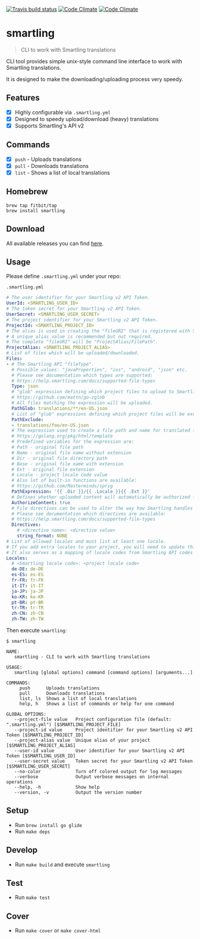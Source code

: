 [![Travis build status](https://img.shields.io/travis/Fitbit/smartling/master.svg)](https://travis-ci.org/Fitbit/smartling)
[![Code Climate](https://img.shields.io/codeclimate/maintainability/Fitbit/smartling.svg)](https://codeclimate.com/github/Fitbit/smartling)
[![Code Climate](https://img.shields.io/codeclimate/coverage/Fitbit/smartling.svg)](https://codeclimate.com/github/Fitbit/smartling)

# smartling

> CLI to work with Smartling translations

CLI tool provides simple unix-style command line interface to work with Smartling translations.

It is designed to make the downloading/uploading process very speedy.

## Features

- [x] Highly configurable via `.smartling.yml`
- [x] Designed to speedy upload/download (heavy) translations
- [x] Supports Smartling's API v2

## Commands

- [x] `push` - Uploads translations
- [x] `pull` - Downloads translations
- [x] `list` - Shows a list of local translations

## Homebrew

```
brew tap fitbit/tap
brew install smartling
```

## Download

All available releases you can find [here](https://github.com/Fitbit/smartling/releases).

## Usage

Please define `.smartling.yml` under your repo:

`.smartling.yml`

```yml
# The user identifier for your Smartling v2 API Token.
UserId: <SMARTLING_USER_ID>
# The token secret for your Smartling v2 API Token.
UserSecret: <SMARTLING_USER_SECRET>
# The project identifier for your Smartling v2 API Token.
ProjectId: <SMARTLING_PROJECT_ID>
# The alias is used in creating the "fileURI" that is registered with Smartling for uploaded files.
# A unique alias value is recommended but not required.
# The complete "fileURI" will be "ProjectAlias/FilePath".
ProjectAlias: <SMARTLING_PROJECT_ALIAS>
# List of files which will be uploaded/downloaded.
Files:
- # The Smartling API "fileType".
  # Possible values: "javaProperties", "ios", "android", "json" etc.
  # Please see documentation which types are supported:
  # https://help.smartling.com/docs/supported-file-types
  Type: json
  # "glob" expression defining which project files to upload to Smartling:
  # https://github.com/mattn/go-zglob
  # All files matching the expression will be uploaded.
  PathGlob: translations/**/en-US.json
  # List of "glob" expressions defining which project files will be excluded from upload.
  PathExclude:
  - translations/foo/en-US.json
  # The expression used to create a file path and name for translated files:
  # https://golang.org/pkg/html/template
  # Predefined variables for the expression are:
  # Path - original file path
  # Name - original file name without extension
  # Dir - original file directory path
  # Base - original file name with extension
  # Ext - original file extension
  # Locale - project locale code value
  # Also lot of built-in functions are available:
  # https://github.com/Masterminds/sprig
  PathExpression: '{{ .Dir }}/{{ .Locale }}{{ .Ext }}'
  # Defines whether uploaded content will automatically be authorized for translation.
  AuthorizeContent: true
  # File directives can be used to alter the way how Smartling handles your files.
  # Please see documentation which directives are available:
  # https://help.smartling.com/docs/supported-file-types
  Directives:
    # <directive name>: <directive value>
    string_format: NONE
# List of allowed locales and must list at least one locale.
# If you add extra locales to your project, you will need to update this file for the new locales.
# It also serves as a mapping of locale codes from Smartling API codes to the codes that are used in the project.
Locales:
  # <Smartling locale code>: <project locale code>
  de-DE: de-DE
  es-ES: es-ES
  fr-FR: fr-FR
  it-IT: it-IT
  ja-JP: ja-JP
  ko-KR: ko-KR
  pt-BR: pt-BR
  tr-TR: tr-TR
  zh-CN: zh-CN
  zh-TW: zh-TW
```

Then execute `smartling`:

`$ smartling`

```text
NAME:
   smartling - CLI to work with Smartling translations

USAGE:
   smartling [global options] command [command options] [arguments...]

COMMANDS:
     push      Uploads translations
     pull      Downloads translations
     list, ls  Shows a list of local translations
     help, h   Shows a list of commands or help for one command

GLOBAL OPTIONS:
   --project-file value   Project configuration file (default: ".smartling.yml") [$SMARTLING_PROJECT_FILE]
   --project-id value     Project identifier for your Smartling v2 API Token [$SMARTLING_PROJECT_ID]
   --project-alias value  Unique alias of your project [$SMARTLING_PROJECT_ALIAS]
   --user-id value        User identifier for your Smartling v2 API Token [$SMARTLING_USER_ID]
   --user-secret value    Token secret for your Smartling v2 API Token [$SMARTLING_USER_SECRET]
   --no-color             Turn off colored output for log messages
   --verbose              Output verbose messages on internal operations
   --help, -h             Show help
   --version, -v          Output the version number
```

## Setup

- Run `brew install go glide`
- Run `make deps`

## Develop

- Run `make build` and execute `smartling`

## Test

- Run `make test`

## Cover

- Run `make cover` or `make cover-html`
